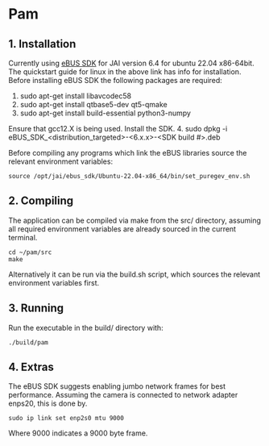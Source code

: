 # Pam

## 1. Installation
Currently using [eBUS SDK](https://www.jai.com/support-software/ubuntu-x86) for JAI version 6.4 for ubuntu 22.04 x86-64bit. The quickstart guide for linux in the above link has info for installation. Before installing eBUS SDK the following packages are required:
1. sudo apt-get install libavcodec58
2. sudo apt-get install qtbase5-dev qt5-qmake
3. sudo apt-get install build-essential python3-numpy

Ensure that gcc12.X is being used. Install the SDK.
4. sudo dpkg -i eBUS_SDK_<distribution_targeted>-<6.x.x>-<SDK build #>.deb

Before compiling any programs which link the eBUS libraries source the relevant environment variables:
```
source /opt/jai/ebus_sdk/Ubuntu-22.04-x86_64/bin/set_puregev_env.sh
```

## 2. Compiling
The application can be compiled via make from the src/ directory, assuming all required environment variables are already sourced in the current terminal.
```
cd ~/pam/src
make
```
Alternatively it can be run via the build.sh script, which sources the relevant environment variables first.

## 3. Running
Run the executable in the build/ directory with:
```
./build/pam
```

## 4. Extras
The eBUS SDK suggests enabling jumbo network frames for best performance. Assuming the camera is connected to network adapter enps20, this is done by.
```
sudo ip link set enp2s0 mtu 9000
```
Where 9000 indicates a 9000 byte frame.